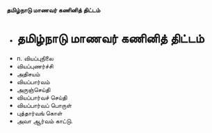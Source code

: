 **தமிழ்நாடு மாணவர் கணினித் திட்டம்**
- # தமிழ்நாடு மாணவர் கணினித் திட்டம்
- n. வியப்புநிலை
- வியப்புணர்ச்சி
- அதிசயம்
- வியப்பார்வம்
- அருஞ்செய்தி
- வியப்பார்வச் செய்தி
- வியப்பார்வப் பொருள்
- புத்தார்வங் கொள்
- அவா ஆர்வம் காட்டு.

